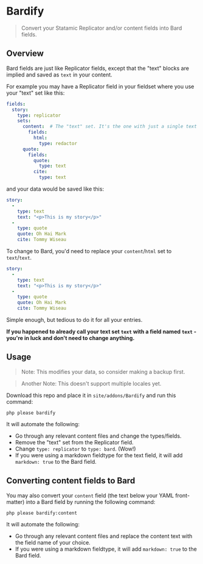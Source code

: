 # Bardify
> Convert your Statamic Replicator and/or content fields into Bard fields.

## Overview
Bard fields are just like Replicator fields, except that the "text" blocks are implied and saved as `text` in your content.

For example you may have a Replicator field in your fieldset where you use your "text" set like this:

``` yaml
fields:
  story:
    type: replicator
    sets:
      content:  # The "text" set. It's the one with just a single text based field.
        fields:
          html:
            type: redactor
      quote:
        fields:
          quote:
            type: text
          cite:
            type: text
```

and your data would be saved like this:

``` yaml
story:
  -
    type: text
    text: "<p>This is my story</p>"
  -
    type: quote
    quote: Oh Hai Mark
    cite: Tommy Wiseau
```

To change to Bard, you'd need to replace your `content`/`html` set to `text`/`text`.

``` yaml
story:
  -
    type: text
    text: "<p>This is my story</p>"
  -
    type: quote
    quote: Oh Hai Mark
    cite: Tommy Wiseau
```

Simple enough, but tedious to do it for all your entries.

**If you happened to already call your text set `text` with a field named `text` - you're in luck and don't need to change anything.**

## Usage

> Note: This modifies your data, so consider making a backup first.

> Another Note: This doesn't support multiple locales yet.

Download this repo and place it in `site/addons/Bardify` and run this command:

```
php please bardify
```

It will automate the following:

- Go through any relevant content files and change the types/fields.
- Remove the "text" set from the Replicator field.
- Change `type: replicator` to `type: bard`. (Wow!)
- If you were using a markdown fieldtype for the text field, it will add `markdown: true` to the Bard field.


## Converting content fields to Bard

You may also convert your `content` field (the text below your YAML front-matter) into a Bard field by running the following command:

```
php please bardify:content
```

It will automate the following:
- Go through any relevant content files and replace the content text with the field name of your choice.
- If you were using a markdown fieldtype, it will add `markdown: true` to the Bard field.